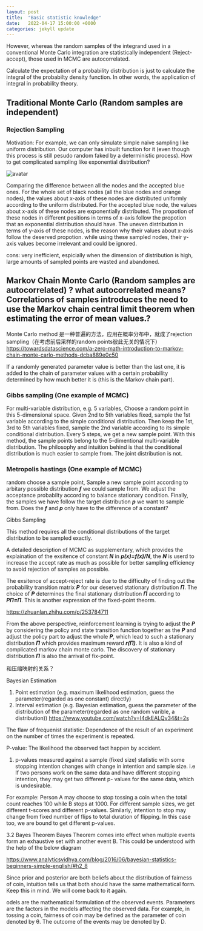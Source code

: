 ```yaml
---
layout: post
title:  "Basic statistic knowledge"
date:   2022-04-17 15:00:00 +0000
categories: jekyll update
---
```


However, whereas the random samples of the integrand used in a conventional Monte Carlo integration are statistically independent (Reject-accept), those used in MCMC are autocorrelated. 

Calculate the expectation of a probability distribution is just to calculate the integral of the probabilty density function. In other words, the application of integral in probability theory.

## Traditional Monte Carlo (Random samples are independent)

### Rejection Sampling

Motivation:
For example, we can only simulate simple naive sampling like uniform distribution. Our computer has inbuilt function for it (even though this process is still pesudo random faked by a deterministic process).  How to get complicated sampling like exponential distribution? 

![avatar](./Image/Rejection_Sampling.png)

Comparing the difference between all the nodes and the accepted blue ones. For the whole set of black nodes (all the blue nodes and orange nodes), the values about x-axis of these nodes are distributed uniformly according to the uniform distributed. For the accepted blue node, the values about x-axis of these nodes are exponentially distributed. The propotion of these nodes in different positions in terms of x-axis follow the propotion that an exponential distribution should have. The uneven distribution in terms of y-axis of these nodes, is the reason why their values about x-axis follow the deserved propotion. while using these sampled nodes, their y-axis values become irrelevant and could be ignored.

cons: very inefficient, espicially when the dimension of distribution is high, large amounts of sampled points are wasted and abandoned.



## Markov Chain Monte Carlo (Random samples are autocorrelated) ? what autocorrelated means? Correlations of samples introduces the need to use the Markov chain central limit theorem when estimating the error of mean values.?

Monte Carlo method 是一种普遍的方法，应用在概率分布中，就成了rejection sampling（在考虑前后采样的random points彼此无关的情况下）
https://towardsdatascience.com/a-zero-math-introduction-to-markov-chain-monte-carlo-methods-dcba889e0c50


 If a randomly generated parameter value is better than the last one, it is added to the chain of parameter values with a certain probability determined by how much better it is (this is the Markov chain part).




### Gibbs sampling (One example of MCMC)

For multi-variable distribution, e.g. 5 variables, Choose a random point in this 5-dimensional space. Given 2nd to 5th variables fixed, sample the 1st variable according to the simple conditional distribution. Then keep the 1st, 3rd to 5th variables fixed, sample the 2nd variable according to its simple conditional distribution. Every 5 steps, we get a new sample point. With this method, the sample points belong to the 5-dimentional multi-variable distribution.
The philosophy and intuition behind is that the conditional distribution is much easier to sample from. The joint distribution is not.


### Metropolis hastings (One example of MCMC)

random choose a sample point, Sample a new sample point according to arbitary possible distribution ***f*** we could sample from. We adjust the acceptance probabilty according to balance stationary condition. Finally, the samples we have follow the target distribution ***p*** we want to sample from. Does the ***f*** and ***p*** only have to the difference of a constant?

Gibbs Sampling

This method requires all the conditional distributions of the target distribution to be sampled exactly.

A detailed description of MCMC as supplementary, which provides the explaination of the exsitence of constant ***N*** in ***p(x)=f(x)/N***, the ***N*** is userd to increase the accept rate as much as possible for better sampling efficiency to avoid rejection of samples as possible.

The exsitence of accept-reject rate is due to the difficulty of finding out the probability transition matrix ***P*** for our deserved stationary distribution ***Π***. The choice of ***P*** determines the final stationary distribution ***Π*** according to  ***PΠ=Π***. This is  another expression of the fixed-point theorm.

https://zhuanlan.zhihu.com/p/253784711

From the above perspective, reinforcement learning is trying to adjust the ***P*** by considering the policy and state transition function together as the ***P***  and adjust the policy part to adjust the whole ***P***, which lead to such a stationary distribution ***Π*** which provides maximum reward ***r(Π)***. It is also a kind of complicated markov chain monte carlo. The discovery of stationary distribution ***Π*** is also the arrival of fix-point.

和压缩映射的关系？


Bayesian Estimation

1. Point estimation (e.g. maximum likelihood estimation, guess the parameter(regarded as one constant) directly)
2. Interval estimation (e.g. Bayesian estimation, guess the parameter of the distribution of the parameter(regarded as one random varible, a distribution))
https://www.youtube.com/watch?v=I4dkEALQv34&t=2s


The flaw of frequenist statistic:
Dependence of the result of an experiment on the number of times the experiment is repeated.

P-value: The likelihood the observed fact happen by accident.

1. p-values measured against a sample (fixed size) statistic with some stopping intention changes with change in intention and sample size. i.e If two persons work on the same data and have different stopping intention, they may get two different  p- values for the same data, which is undesirable.

For example: Person A may choose to stop tossing a coin when the total count reaches 100 while B stops at 1000. For different sample sizes, we get different t-scores and different p-values. Similarly, intention to stop may change from fixed number of flips to total duration of flipping. In this case too, we are bound to get different p-values.





3.2 Bayes Theorem
Bayes Theorem comes into effect when multiple events form an exhaustive set with another event B. This could be understood with the help of the below diagram

https://www.analyticsvidhya.com/blog/2016/06/bayesian-statistics-beginners-simple-english/#h2_8


Since prior and posterior are both beliefs about the distribution of fairness of coin, intuition tells us that both should have the same mathematical form. Keep this in mind. We will come back to it again.

odels are the mathematical formulation of the observed events. Parameters are the factors in the models affecting the observed data. For example, in tossing a coin, fairness of coin may be defined as the parameter of coin denoted by θ. The outcome of the events may be denoted by D.
